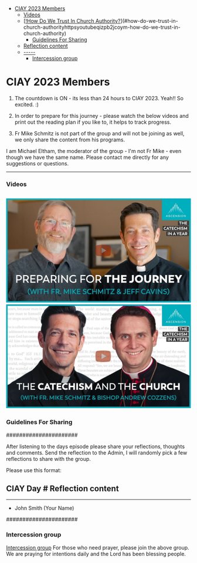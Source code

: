 <!-- vim-markdown-toc GFM -->

* [CIAY 2023 Members](#ciay-2023-members)
    * [Videos](#videos)
  * [[!How Do We Trust In Church Authority?](https://youtu.be/qiZPB2jCOYM "How Do We Trust In Church Authority?")](#how-do-we-trust-in-church-authorityhttpsyoutubeqizpb2jcoym-how-do-we-trust-in-church-authority)
    * [Guidelines For Sharing](#guidelines-for-sharing)
  * [Reflection content](#reflection-content)
  * [-----](#-----)
    * [Intercession group](#intercession-group)

<!-- vim-markdown-toc -->
# CIAY 2023 Members

1. The countdown is ON - its less than 24 hours to CIAY 2023. Yeah!! So excited. :)

2. In order to prepare for this journey - please watch the below videos and print out the reading plan if you like to, it helps to track progress.

3. Fr Mike Schmitz is not part of the group and will not be joining as well, we only share the content from his programs.  
  
  I am Michael Eltham, the moderator of the group - I'm not Fr Mike - even though we have the same name. 
  Please contact me directly for any suggestions or questions. 


---

### Videos

[![Why Scripture and Tradition?](https://github.com/fernal73/CIAY/blob/main/PreparingJourney.jpg?raw=true)](https://youtu.be/xHxAU3FqQQ8 "Why Scripture and Tradition?")
[![How Do We Trust In Church Authority?](https://github.com/fernal73/CIAY/blob/main/CathecismChurch.jpg?raw=true)](https://youtu.be/qiZPB2jCOYM "How Do We Trust In Church Authority?")
---

### Guidelines For Sharing 

######################

After listening to the days episode please share your reflections, thoughts and comments.
Send the reflection to the Admin, I will randomly pick a few reflections to share with the group.  

Please use this format: 

CIAY Day #
Reflection content 
-----
-----

- John Smith (Your Name)

######################

### Intercession group
[Intercession group](https://chat.whatsapp.com/HLiWLGdeDz9DCgHFbH5qwc)
For those who need prayer, please join the above group. We are praying for intentions daily and the Lord has been blessing people.

